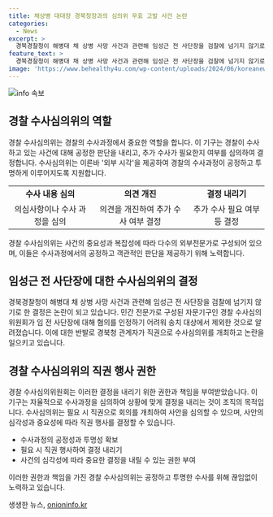 ```yaml
---
title: 채상병 대대장 경북청장과의 심의위 무효 고발 사건 논란
categories:
  - News
excerpt: >
  경북경찰청이 해병대 채 상병 사망 사건과 관련해 임성근 전 사단장을 검찰에 넘기지 않기로 했다. 이에 대한 반박으로, 이용민 중령의 변호인 측은 경북청장을 직권남용 혐의로 공수처에 고발했다. 경찰 관계자는 시·도 경찰청장이 필요하다고 판단하면 수사심의위를 직권으로 개최할 수 있다고 반박했다. MBC 뉴스는 24시간 여러분의 제보를 기다립니다.
feature_text: >
  경북경찰청이 해병대 채 상병 사망 사건과 관련해 임성근 전 사단장을 검찰에 넘기지 않기로 했다. 이에 대한 반박으로, 이용민 중령의 변호인 측은 경북청장을 직권남용 혐의로 공수처에 고발했다. 경찰 관계자는 시·도 경찰청장이 필요하다고 판단하면 수사심의위를 직권으로 개최할 수 있다고 반박했다. MBC 뉴스는 24시간 여러분의 제보를 기다립니다.
image: 'https://www.behealthy4u.com/wp-content/uploads/2024/06/koreanews.jpg'
---
```


<p><img src="https://www.behealthy4u.com/wp-content/uploads/2024/06/koreanews.jpg" alt="info 속보" /></p>

<h2 data-ke-size="size26">경찰 수사심의위의 역할</h2>

<p data-ke-size="size16">경찰 수사심의위는 경찰의 수사과정에서 중요한 역할을 합니다. 이 기구는 경찰이 수사하고 있는 사건에 대해 공정한 판단을 내리고, 추가 수사가 필요한지 여부를 심의하여 결정합니다. 수사심의위는 이른바 '외부 시각'을 제공하여 경찰의 수사과정이 공정하고 투명하게 이루어지도록 지원합니다.</p>

<table>
  <tbody>
    <tr>
      <td style="text-align: center; height: 17px;"><b>수사 내용 심의</b></td>
      <td style="text-align: center; height: 17px;"><b>의견 개진</b></td>
      <td style="text-align: center; height: 17px;"><b>결정 내리기</b></td>
    </tr>
    <tr>
      <td style="text-align: center;">의심사항이나 수사 과정을 심의</td>
      <td style="text-align: center;">의견을 개진하여 추가 수사 여부 결정</td>
      <td style="text-align: center;">추가 수사 필요 여부 등 결정</td>
    </tr>
  </tbody>
</table>

<p data-ke-size="size16">경찰 수사심의위는 사건의 중요성과 복잡성에 따라 다수의 외부전문가로 구성되어 있으며, 이들은 수사과정에서의 공정하고 객관적인 판단을 제공하기 위해 노력합니다.</p>

<h2 data-ke-size="size26">임성근 전 사단장에 대한 수사심의위의 결정</h2>

<p data-ke-size="size16">경북경찰청이 해병대 채 상병 사망 사건과 관련해 임성근 전 사단장을 검찰에 넘기지 않기로 한 결정은 논란이 되고 있습니다. 민간 전문가로 구성된 자문기구인 경찰 수사심의위원회가 임 전 사단장에 대해 혐의를 인정하기 어려워 송치 대상에서 제외한 것으로 알려졌습니다. 이에 대한 반발로 경북청 관계자가 직권으로 수사심의위를 개최하고 논란을 일으키고 있습니다.</p>

<h2 data-ke-size="size26">경찰 수사심의위의 직권 행사 권한</h2>

<p data-ke-size="size16">경찰 수사심의위원회는 이러한 결정을 내리기 위한 권한과 책임을 부여받았습니다. 이 기구는 자율적으로 수사과정을 심의하여 상황에 맞게 결정을 내리는 것이 조직의 목적입니다. 수사심의위는 필요 시 직권으로 회의를 개최하여 사안을 심의할 수 있으며, 사안의 심각성과 중요성에 따라 직권 행사를 결정할 수 있습니다.</p>

<ul>
  <li>수사과정의 공정성과 투명성 확보</li>
  <li>필요 시 직권 행사하여 결정 내리기</li>
  <li>사건의 심각성에 따라 중요한 결정을 내릴 수 있는 권한 부여</li>
</ul>

<p data-ke-size="size16">이러한 권한과 책임을 가진 경찰 수사심의위는 공정하고 투명한 수사를 위해 끊임없이 노력하고 있습니다.</p>
생생한 뉴스, <a href="https://onioninfo.kr" rel="dofollow">onioninfo.kr</a>


